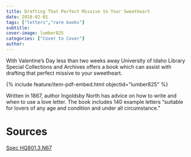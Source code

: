 ```yaml
---
title: Drafting That Perfect Missive to Your Sweetheart
date: 2018-02-01
tags: ["letters","rare books"]
subtitle: 
cover-image: lumber825
categories: ["Cover to Cover"]
author: 
---
```


With Valentine’s Day less than two weeks away University of Idaho Library Special Collections and Archives offers a book which can assist with drafting that perfect missive to your sweetheart.

{% include feature/item-pdf-embed.html objectid="lumber825" %}

Written in 1867, author Ingoldsby North has advice on how to write and when to use a love letter. The book includes 140 example letters “suitable for lovers of any age and condition and under all circumstance."

# Sources

[Spec HQ801.3.N67](https://alliance-primo.hosted.exlibrisgroup.com/permalink/f/m1uotc/CP71160618620001451)